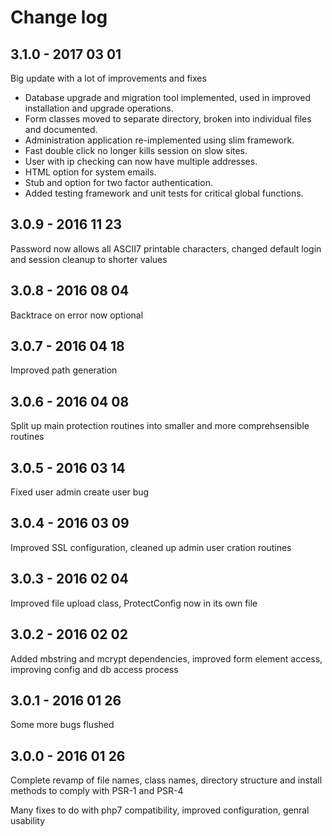 # Change log

## 3.1.0 - 2017 03 01

Big update with a lot of improvements and fixes

- Database upgrade and migration tool implemented, used in improved installation and upgrade operations.
- Form classes moved to separate directory, broken into individual files and documented.
- Administration application re-implemented using slim framework.
- Fast double click no longer kills session on slow sites.
- User with ip checking can now have multiple addresses.
- HTML option for system emails.
- Stub and option for two factor authentication.
- Added testing framework and unit tests for critical global functions.

## 3.0.9 - 2016 11 23

Password now allows all ASCII7 printable characters, changed default login and session cleanup to shorter values

## 3.0.8 - 2016 08 04

Backtrace on error now optional

## 3.0.7 - 2016 04 18

Improved path generation

## 3.0.6 - 2016 04 08

Split up main protection routines into smaller and more comprehsensible routines

## 3.0.5 - 2016 03 14

Fixed user admin create user bug

## 3.0.4 - 2016 03 09

Improved SSL configuration, cleaned up admin user cration routines

## 3.0.3 - 2016 02 04

Improved file upload class, ProtectConfig now in its own file

## 3.0.2 - 2016 02 02

Added mbstring and mcrypt dependencies, improved form element access, improving config and db access process

## 3.0.1 - 2016 01 26

Some more bugs flushed

## 3.0.0 - 2016 01 26

Complete revamp of file names, class names, directory structure and install methods to comply with PSR-1 and PSR-4

Many fixes to do with php7 compatibility, improved configuration, genral usability
